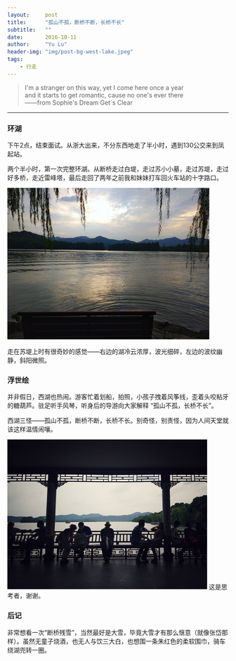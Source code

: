 ```yaml
---
layout:     post
title:      "孤山不孤，断桥不断，长桥不长"
subtitle:   ""
date:       2016-10-11
author:     "Yu Lu"
header-img: "img/post-bg-west-lake.jpeg"
tags:
    - 行走
---
```



> I'm a stranger on this way, yet I come here once a year<br/>
> and it starts to get romantic, cause no one's ever there<br/>
> ——from Sophie's Dream Get´s Clear


---

### 环湖

下午2点，结束面试。从浙大出来，不分东西地走了半小时，遇到130公交来到凤起站。

两个半小时，第一次完整环湖。从断桥走过白堤，走过苏小小墓，走过苏堤，走过好多桥，走近雷峰塔，最后走回了两年之前我和妹妹打车回火车站的十字路口。

![img](/img/in-post/post-west-lake.jpg)

走在苏堤上时有很奇妙的感觉——右边的湖冷云浓厚，波光细碎，左边的波纹幽静，斜阳微照。


### 浮世绘

并非假日，西湖也热闹。游客忙着划船，拍照，小孩子拽着风筝线，歪着头咬粘牙的糖葫芦。驻足听手风琴，听身后的导游向大家解释 “孤山不孤，长桥不长”。

西湖三怪——孤山不孤，断桥不断，长桥不长。别奇怪，别责怪，因为人间天堂就该这样温情闹嚷。

![img](/img/in-post/post-浮世绘.jpg)
这是思考者，谢谢。


### 后记

非常想看一次“断桥残雪”，当然最好是大雪，毕竟大雪才有那么惬意（就像张岱那样）。虽然无童子烧酒，也无人与饮三大白，也想围一条朱红色的柔软围巾，骑车绕湖兜转一圈。













